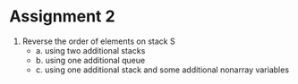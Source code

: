 # Assignment 2

1. Reverse the order of elements on stack S
    - a. using two additional stacks
    - b. using one additional queue
    - c. using one additional stack and some additional nonarray variables
